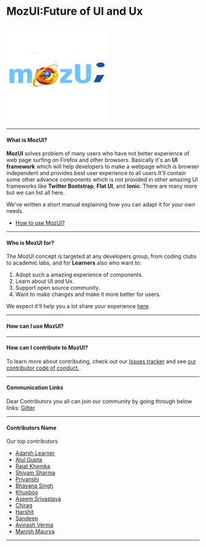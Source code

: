 # MozUI:Future of UI and Ux
![alt text](/images/MaozUI.png)

***

#### What is MozUI?

**MozUI** solves problem of many users who have not better experience of web page surfing on Firefox and other browsers.
Basically it's an **UI framework** which will help developers to make a webpage which is browser independent and provides best user experience to all users.It'll contain some other advance components which is not provided in other amazing UI frameworks like **Twitter Bootstrap**, **Flat UI**, and **Ionic**.
There are many more but we can list all here.

We've written a short manual explaining how you can adapt it for your own needs.

* [How to use MozUI?](https://github.com/MozillaKNITOpenSource/MozUI/wiki)

***

#### Who is MozUI for?

The MozUI concept is targeted at any developers group, from coding clubs to academic labs, and for **Learners** also who want to:

1. Adopt such a amazing experience of components.
2. Learn about UI and Ux.
3. Support open source community.
4. Want to make changes and make it more better for users.

We expect it'll help you a lot share your experience [here](https://facebook.com/learneradarsh). 

***

#### How can I use MozUI?

***

#### How can I contribute to MozUI?


To learn more about contributing, check out our [Issues tracker](https://github.com/MozillaKNITOpenSource/MozUI/issues) and see [our contributor code of conduct.](/Contribution_Guidelines.md).

***

#### Communication Links
Dear Contributors you all can join our community by going through below links:
[Gitter](https://gitter.im/MozUI-Future-of-UI-and-Ux/Lobby)
***
#### Contributors Name
Our top contributors
* [Adarsh Learner](https://learneradarsh.github.io)
* [Atul Gupta](https://github.com/atul-ag)
* [Rajat Khemka](https://github.com/rajatkhemka)
* [Shivam Sharma](https://github.com/shvm-7397)
* [Priyanshi](https://github.com/pppriya)
* [Bhavana Singh](https://github.com/BH12ri)
* [Khusboo](https://github.com/khushboo998)
* [Aseem Srivastava](https://github.com/as3eem)
* [Chirag](https://github.com/chiraggoyal0714)
* [Harshit](https://github.com/hagrawal97-github)
* [Sandeep](https://github.com/sandynigs)
* [Avinash Verma](https://github.com/Adien7368)
* [Manish Maurya](https://github.com/mkrat123)
***

